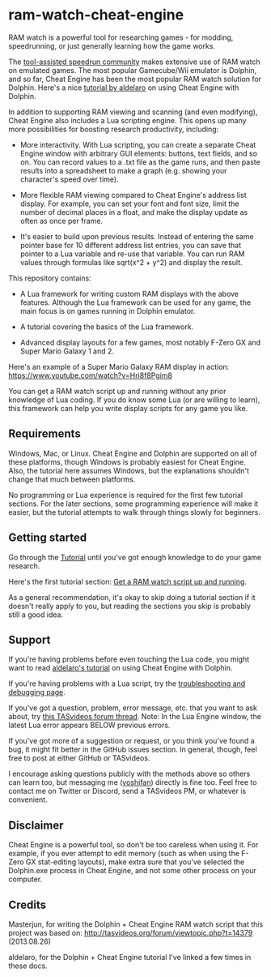 # ram-watch-cheat-engine

RAM watch is a powerful tool for researching games - for modding, speedrunning, or just generally learning how the game works.

The [tool-assisted speedrun community](http://tasvideos.org/) makes extensive use of RAM watch on emulated games. The most popular Gamecube/Wii emulator is Dolphin, and so far, Cheat Engine has been the most popular RAM watch solution for Dolphin. Here's a nice [tutorial by aldelaro](http://tasvideos.org/forum/viewtopic.php?t=17735) on using Cheat Engine with Dolphin.

In addition to supporting RAM viewing and scanning (and even modifying), Cheat Engine also includes a Lua scripting engine. This opens up many more possibilities for boosting research productivity, including:

- More interactivity. With Lua scripting, you can create a separate Cheat Engine window with arbitrary GUI elements: buttons, text fields, and so on. You can record values to a .txt file as the game runs, and then paste results into a spreadsheet to make a graph (e.g. showing your character's speed over time).

- More flexible RAM viewing compared to Cheat Engine's address list display. For example, you can set your font and font size, limit the number of decimal places in a float, and make the display update as often as once per frame.

- It's easier to build upon previous results. Instead of entering the same pointer base for 10 different address list entries, you can save that pointer to a Lua variable and re-use that variable. You can run RAM values through formulas like sqrt(x^2 + y^2) and display the result.

This repository contains:

- A Lua framework for writing custom RAM displays with the above features. Although the Lua framework can be used for any game, the main focus is on games running in Dolphin emulator.

- A tutorial covering the basics of the Lua framework.

- Advanced display layouts for a few games, most notably F-Zero GX and Super Mario Galaxy 1 and 2.

Here's an example of a Super Mario Galaxy RAM display in action: https://www.youtube.com/watch?v=Hri8f8Pgim8

You can get a RAM watch script up and running without any prior knowledge of Lua coding. If you do know some Lua (or are willing to learn), this framework can help you write display scripts for any game you like.


## Requirements

Windows, Mac, or Linux. Cheat Engine and Dolphin are supported on all of these platforms, though Windows is probably easiest for Cheat Engine. Also, the tutorial here assumes Windows, but the explanations shouldn't change that much between platforms.

No programming or Lua experience is required for the first few tutorial sections. For the later sections, some programming experience will make it easier, but the tutorial attempts to walk through things slowly for beginners.


## Getting started

Go through the [Tutorial](/docs/tutorial/index.md) until you've got enough knowledge to do your game research.

Here's the first tutorial section: [Get a RAM watch script up and running](/docs/tutorial/run.md).

As a general recommendation, it's okay to skip doing a tutorial section if it doesn't really apply to you, but reading the sections you skip is probably still a good idea.


## Support

If you're having problems before even touching the Lua code, you might want to read [aldelaro's tutorial](http://tasvideos.org/forum/viewtopic.php?t=17735) on using Cheat Engine with Dolphin.

If you're having problems with a Lua script, try the [troubleshooting and debugging page](/docs/debugging.md).

If you've got a question, problem, error message, etc. that you want to ask about, try [this TASvideos forum thread](http://tasvideos.org/forum/viewtopic.php?t=18685). Note: In the Lua Engine window, the latest Lua error appears BELOW previous errors.

If you've got more of a suggestion or request, or you think you've found a bug, it might fit better in the GitHub issues section. In general, though, feel free to post at either GitHub or TASvideos.

I encourage asking questions publicly with the methods above so others can learn too, but messaging me ([yoshifan](https://github.com/yoshifan)) directly is fine too. Feel free to contact me on Twitter or Discord, send a TASvideos PM, or whatever is convenient.


## Disclaimer

Cheat Engine is a powerful tool, so don't be too careless when using it. For example, if you ever attempt to edit memory (such as when using the F-Zero GX stat-editing layouts), make extra sure that you've selected the Dolphin.exe process in Cheat Engine, and not some other process on your computer.


## Credits

Masterjun, for writing the Dolphin + Cheat Engine RAM watch script that this project was based on: http://tasvideos.org/forum/viewtopic.php?t=14379 (2013.08.26)

aldelaro, for the Dolphin + Cheat Engine tutorial I've linked a few times in these docs.
